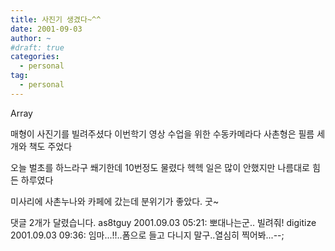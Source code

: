 ```yaml
---
title: 사진기 생겼다~^^
date: 2001-09-03
author: ~
#draft: true
categories:
  - personal
tag:
  - personal
---
```




Array

매형이 사진기를 빌려주셨다
이번학기 영상 수업을 위한 수동카메라다
사촌형은 필름 세개와 책도 주었다

오늘 벌초를 하느라구 쐐기한데 10번정도 물렸다
헥헥
일은 많이 안했지만
나름대로 힘든 하루였다

미사리에 사촌누나와 카페에 갔는데
분위기가 좋았다.
굿~


 댓글  2개가 달렸습니다.
 as8tguy 2001.09.03 05:21: 
뽀대나는군.. 빌려줘!
 digitize 2001.09.03 09:36: 
임마...!!..폼으로 들고 다니지 말구..열심히 찍어봐...--;




